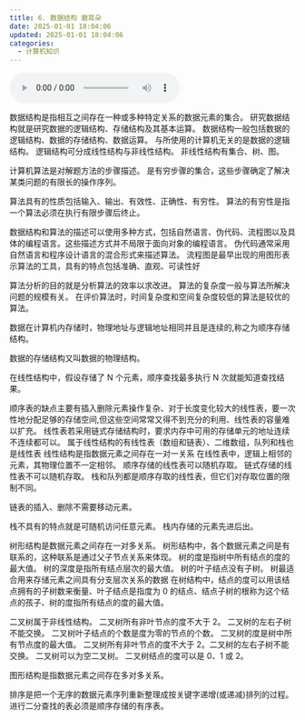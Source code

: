 ```yaml
---
title: 6. 数据结构 磨耳朵
date: 2025-01-01 18:04:06
updated: 2025-01-01 18:04:06
categories:
  - 计算机知识
---
```


<audio controls>
  <source src="https://jiejian.sourceforge.io/NetDisk/img/6 数据结构 磨耳朵.mp3" type="audio/mpeg">
  您的浏览器不支持 audio 元素。
</audio>

数据结构是指相互之间存在一种或多种特定关系的数据元素的集合。
研究数据结构就是研究数据的逻辑结构、存储结构及其基本运算。
数据结构一般包括数据的逻辑结构、数据的存储结构、数据运算。
与所使用的计算机无关的是数据的逻辑结构。
逻辑结构可分成线性结构与非线性结构。
非线性结构有集合、树、图。
<!-- more -->

计算机算法是对解题方法的步骤描述。
是有穷步骤的集合，这些步骤确定了解决某类问题的有限长的操作序列。

算法具有的性质包括输入、输出、有效性、正确性、有穷性。
算法的有穷性是指一个算法必须在执行有限步骤后终止。

数据结构和算法的描述可以使用多种方式，包括自然语言、伪代码、流程图以及具体的编程语言。这些描述方式并不局限于面向对象的编程语言。
伪代码通常采用自然语言和程序设计语言的混合形式来描述算法。
流程图是最早出现的用图形表示算法的工具，具有的特点包括准确、直观、可读性好

算法分析的目的就是分析算法的效率以求改进。
算法的复杂度一般与算法所解决问题的规模有关。
在评价算法时，时间复杂度和空间复杂度较低的算法是较优的算法。

数据在计算机内存储时，物理地址与逻辑地址相同并且是连续的,称之为顺序存储结构。

数据的存储结构又叫数据的物理结构。

在线性结构中，假设存储了 N 个元素，顺序查找最多执行 N 次就能知道查找结果。

顺序表的缺点主要有插入删除元素操作复杂、对于长度变化较大的线性表，要一次性地分配足够的存储空间,但这些空间常常又得不到充分的利用、线性表的容量难以扩充。
线性表若采用链式存储结构时，要求内存中可用的存储单元的地址连续不连续都可以。
属于线性结构的有线性表（数组和链表）、二维数组，队列和栈也是线性表
线性结构是指数据元素之间存在一对一关系
在线性表中，逻辑上相邻的元素，其物理位置不一定相邻。
顺序存储的线性表可以随机存取。
链式存储的线性表不可以随机存取。
栈和队列都是顺序存取的线性表，但它们对存取位置的限制不同。

链表的插入、删除不需要移动元素。

栈不具有的特点就是可随机访问任意元素。
栈内存储的元素先进后出。

树形结构是数据元素之间存在一对多关系。
树形结构中，各个数据元素之间是有联系的，这种联系是通过父子节点关系来体现。
树的度是指树中所有结点的度的最大值。
树的深度是指所有结点层次的最大值。
树的叶子结点没有子树。
树最适合用来存储元素之间具有分支层次关系的数据
在树结构中，结点的度可以用该结点拥有的子树数来衡量、叶子结点是指度为 0 的结点、结点子树的根称为这个结点的孩子、树的度指所有结点的度的最大值。

二叉树属于非线性结构。
二叉树所有非叶节点的度不大于 2。
二叉树的左右子树不能交换。
二叉树叶子结点的个数是度为零的节点的个数。
二叉树的度是树中所有节点度的最大值。
二叉树所有非叶节点的度不大于 2。二叉树的左右子树不能交换。
二叉树可以为空二叉树。
二叉树结点的度可以是 0、1 或 2。

图形结构是指数据元素之间存在多对多关系。

排序是把一个无序的数据元素序列重新整理成按关键字递增(或递减)排列的过程。
进行二分查找的表必须是顺序存储的有序表。
